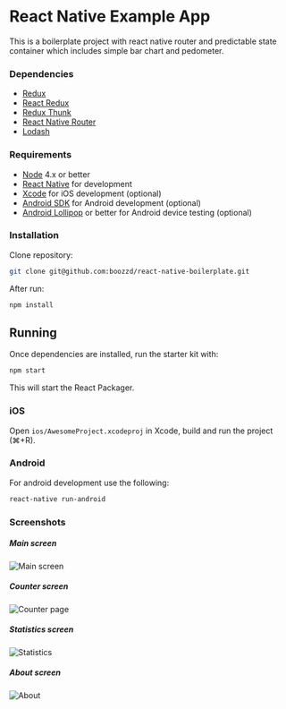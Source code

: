 # React Native Example App

This is a boilerplate project with react native router and predictable state container which includes simple bar chart and pedometer.
### Dependencies

- [Redux](https://github.com/reactjs/redux)
- [React Redux](https://github.com/reactjs/react-redux)
- [Redux Thunk](https://github.com/gaearon/redux-thunk)
- [React Native Router](https://github.com/aksonov/react-native-router-flux)
- [Lodash](https://lodash.com/)

### Requirements

- [Node](https://nodejs.org) 4.x or better
- [React Native](http://facebook.github.io/react-native/docs/getting-started.html) for development
- [Xcode](https://developer.apple.com/xcode/) for iOS development (optional)
- [Android SDK](https://developer.android.com/sdk/) for Android development (optional)
- [Android Lollipop](https://www.android.com/versions/lollipop-5-0/) or better for Android device testing (optional)

### Installation

Clone repository:
```sh
git clone git@github.com:boozzd/react-native-boilerplate.git
```
After run:
```sh
npm install
```

## Running

Once dependencies are installed, run the starter kit with:

```sh
npm start
```

This will start the React Packager.

### iOS

Open `ios/AwesomeProject.xcodeproj` in Xcode, build and run the project (⌘+R).

### Android

For android development use the following:

```sh
react-native run-android
```

### Screenshots
##### Main screen
![Main screen](/screenshots/main.png)
##### Counter screen
![Counter page](/screenshots/counter.png)
##### Statistics screen
![Statistics](/screenshots/statistics.png)
##### About screen
![About](/screenshots/about.png)
